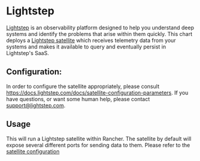 # Lightstep

[Lightstep](https://lightstep.com/) is an observability platform designed to help you understand deep systems and identify the problems that arise within them quickly. This chart deploys a [Lightstep satellite](https://docs.lightstep.com/docs/learn-about-satellites) which receives telemetry data from your systems and makes it available to query and eventually persist in Lightstep's SaaS.


## Configuration:

In order to configure the satellite appropriately, please consult https://docs.lightstep.com/docs/satellite-configuration-parameters.  If you have questions, or want some human help, please contact support@lightstep.com.


## Usage
This will run a Lightstep satellite within Rancher. The satellite by default will expose several different ports for sending data to them.  Please refer to the [satellite configuration](https://docs.lightstep.com/docs/satellite-configuration-parameters#ports)